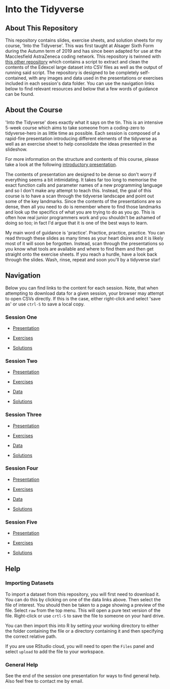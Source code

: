 # Into the Tidyverse

## About This Repository

This repository contains slides, exercise sheets, and solution sheets for my course, 'Into the Tidyverse'. This was first taught at Alsager Sixth Form during the Autumn term of 2019 and has since been adapted for use at the Macclesfield AstraZeneca coding network. This repository is twinned with [this other repository](https://github.com/THargreaves/edexcel-large-dataset-extractor) which contains a script to extract and clean the contents of the Edexcel large dataset into CSV files as well as the output of running said script. The repository is designed to be completely self-contained, with any images and data used in the presentations or exercises included in each session's data folder. You can use the navigation links below to find relevant resources and below that a few words of guidance can be found.

## About the Course

'Into the Tidyverse' does exactly what it says on the tin. This is an intensive 5-week course which aims to take someone from a coding-zero to tidyverse-hero in as little time as possible. Each session is composed of a rapid-fire presentation introducing different elements of the tidyverse as well as an exercise sheet to help consolidate the ideas presented in the slideshow.

For more information on the structure and contents of this course, please take a look at the following [introductory presentation](https://github.com/THargreaves/into-the-tidyverse/raw/master/Course%20Summary.pptx).

The contents of presentation are designed to be dense so don't worry if everything seems a bit intimidating. It takes far too long to memorise the exact function calls and parameter names of a new programming language and so I don't make any attempt to teach this. Instead, the goal of this course is to have a scan through the tidyverse landscape and point out some of the key landmarks. Since the contents of the presentations are so dense, then all you need to do is remember where to find those landmarks and look up the specifics of what you are trying to do as you go. This is often how real junior programmers work and you shouldn't be ashamed of doing so too; in fact I'd argue that it is one of the best ways to learn.

My main word of guidance is 'practice'. Practice, practice, practice. You can read through these slides as many times as your heart disires and it is likely most of it will soon be forgotten. Instead, scan through the presentations so you know what tools are available and where to find them and then get straight onto the exercise sheets. If you reach a hurdle, have a look back through the slides. Wash, rinse, repeat and soon you'll by a tidyverse star!

## Navigation

Below you can find links to the content for each session. Note, that when attempting to download data for a given session, your browser may attempt to open CSVs directly. If this is the case, either right-click and select 'save as' or use `ctrl-S` to save a local copy.

### Session One

* [Presentation](https://thargreaves.github.io/into-the-tidyverse/resources/session_one/session_one_presentation.html)

* [Exercises](https://thargreaves.github.io/into-the-tidyverse/resources/session_one/session_one_exercises.nb.html#/)

* [Solutions](https://thargreaves.github.io/into-the-tidyverse/resources/session_one/session_one_solutions.nb.html#/)

### Session Two

* [Presentation](https://thargreaves.github.io/into-the-tidyverse/resources/session_two/session_two_presentation.html)

* [Exercises](https://thargreaves.github.io/into-the-tidyverse/resources/session_two/session_two_exercises.nb.html#/)

* [Data](https://github.com/THargreaves/into-the-tidyverse/tree/master/resources/session_two/data)

* [Solutions](https://thargreaves.github.io/into-the-tidyverse/resources/session_two/session_two_solutions.nb.html#/)

### Session Three

* [Presentation](https://thargreaves.github.io/into-the-tidyverse/resources/session_three/session_three_presentation.html)

* [Exercises](https://thargreaves.github.io/into-the-tidyverse/resources/session_three/session_three_exercises.nb.html#/)

* [Data](https://github.com/THargreaves/into-the-tidyverse/tree/master/resources/session_three/data)

* [Solutions](https://thargreaves.github.io/into-the-tidyverse/resources/session_three/session_three_solutions.nb.html#/)

### Session Four

* [Presentation](https://thargreaves.github.io/into-the-tidyverse/resources/session_four/session_four_presentation.html)

* [Exercises](https://thargreaves.github.io/into-the-tidyverse/resources/session_four/session_four_exercises.nb.html#/)

* [Data](https://github.com/THargreaves/into-the-tidyverse/tree/master/resources/session_four/data)

* [Solutions](https://thargreaves.github.io/into-the-tidyverse/resources/session_four/session_four_solutions.nb.html#/)

### Session Five

* [Presentation](https://thargreaves.github.io/into-the-tidyverse/resources/session_five/session_five_presentation.html)

* [Exercises](https://thargreaves.github.io/into-the-tidyverse/resources/session_five/session_five_exercises.nb.html#/)

* [Solutions](https://thargreaves.github.io/into-the-tidyverse/resources/session_five/session_five_solutions.nb.html#/)

## Help

### Importing Datasets

To import a dataset from this repository, you will first need to download it. You can do this by clicking on one of the data links above. Then select the file of interest. You should then be taken to a page showing a preview of the file. Select `raw` from the top menu. This will open a pure text version of the file. Right-click or use `crtl-S` to save the file to someone on your hard drive.

You can then import this into R by setting your working directory to either the folder containing the file or a directory containing it and then specifying the correct relative path. 

If you are use RStudio cloud, you will need to open the `Files` panel and select `upload` to add the file to your workspace.

### General Help

See the end of the session one presentation for ways to find general help. Also feel free to contact me by email.
